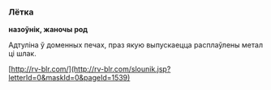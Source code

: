 ### Лётка
**назоўнік, жаночы род**

Адтуліна ў доменных печах, праз якую выпускаецца расплаўлены метал ці шлак.

<a rel="author">[http://rv-blr.com/](http://rv-blr.com/slounik.jsp?letterId=0&maskId=0&pageId=1539)</a>
